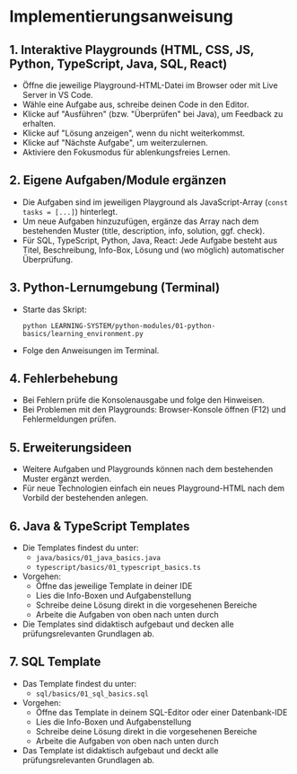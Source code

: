 # Implementierungsanweisung

## 1. Interaktive Playgrounds (HTML, CSS, JS, Python, TypeScript, Java, SQL, React)
- Öffne die jeweilige Playground-HTML-Datei im Browser oder mit Live Server in VS Code.
- Wähle eine Aufgabe aus, schreibe deinen Code in den Editor.
- Klicke auf "Ausführen" (bzw. "Überprüfen" bei Java), um Feedback zu erhalten.
- Klicke auf "Lösung anzeigen", wenn du nicht weiterkommst.
- Klicke auf "Nächste Aufgabe", um weiterzulernen.
- Aktiviere den Fokusmodus für ablenkungsfreies Lernen.

## 2. Eigene Aufgaben/Module ergänzen
- Die Aufgaben sind im jeweiligen Playground als JavaScript-Array (`const tasks = [...]`) hinterlegt.
- Um neue Aufgaben hinzuzufügen, ergänze das Array nach dem bestehenden Muster (title, description, info, solution, ggf. check).
- Für SQL, TypeScript, Python, Java, React: Jede Aufgabe besteht aus Titel, Beschreibung, Info-Box, Lösung und (wo möglich) automatischer Überprüfung.

## 3. Python-Lernumgebung (Terminal)
- Starte das Skript:
  ```
  python LEARNING-SYSTEM/python-modules/01-python-basics/learning_environment.py
  ```
- Folge den Anweisungen im Terminal.

## 4. Fehlerbehebung
- Bei Fehlern prüfe die Konsolenausgabe und folge den Hinweisen.
- Bei Problemen mit den Playgrounds: Browser-Konsole öffnen (F12) und Fehlermeldungen prüfen.

## 5. Erweiterungsideen
- Weitere Aufgaben und Playgrounds können nach dem bestehenden Muster ergänzt werden.
- Für neue Technologien einfach ein neues Playground-HTML nach dem Vorbild der bestehenden anlegen.

## 6. Java & TypeScript Templates
- Die Templates findest du unter:
  - `java/basics/01_java_basics.java`
  - `typescript/basics/01_typescript_basics.ts`
- Vorgehen:
  - Öffne das jeweilige Template in deiner IDE
  - Lies die Info-Boxen und Aufgabenstellung
  - Schreibe deine Lösung direkt in die vorgesehenen Bereiche
  - Arbeite die Aufgaben von oben nach unten durch
- Die Templates sind didaktisch aufgebaut und decken alle prüfungsrelevanten Grundlagen ab.

## 7. SQL Template
- Das Template findest du unter:
  - `sql/basics/01_sql_basics.sql`
- Vorgehen:
  - Öffne das Template in deinem SQL-Editor oder einer Datenbank-IDE
  - Lies die Info-Boxen und Aufgabenstellung
  - Schreibe deine Lösung direkt in die vorgesehenen Bereiche
  - Arbeite die Aufgaben von oben nach unten durch
- Das Template ist didaktisch aufgebaut und deckt alle prüfungsrelevanten Grundlagen ab. 